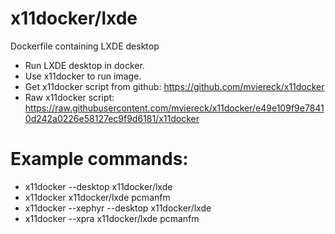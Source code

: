 # x11docker/lxde

Dockerfile containing LXDE desktop
 - Run LXDE desktop in docker. 
 - Use x11docker to run image. 
 - Get x11docker script from github: 
https://github.com/mviereck/x11docker 
 - Raw x11docker script:
https://raw.githubusercontent.com/mviereck/x11docker/e49e109f9e78410d242a0226e58127ec9f9d6181/x11docker

# Example commands: 
 - x11docker --desktop  x11docker/lxde 
 - x11docker x11docker/lxde pcmanfm
 - x11docker --xephyr --desktop x11docker/lxde
 - x11docker --xpra x11docker/lxde pcmanfm
